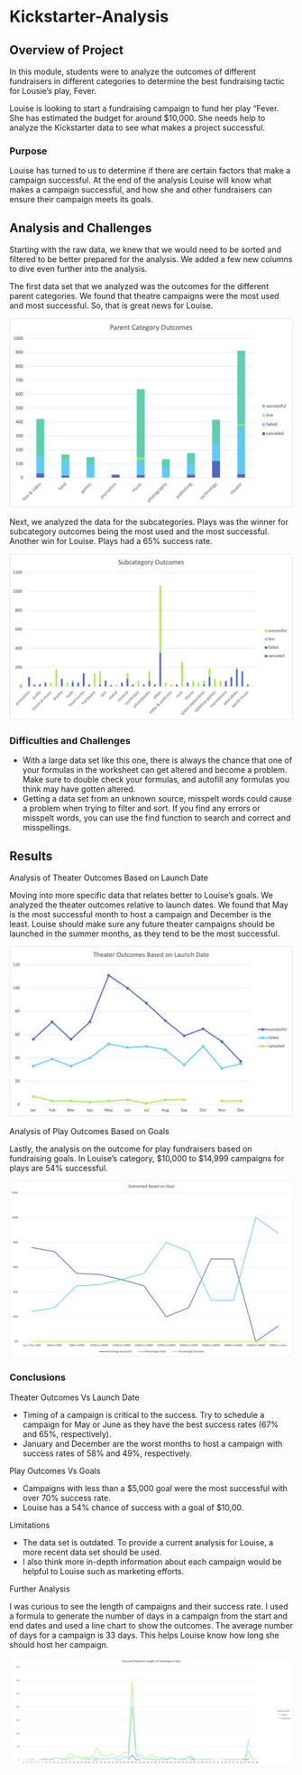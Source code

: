 # Kickstarter-Analysis

## Overview of Project 

In this module, students were to analyze the outcomes of different fundraisers in different categories to determine the best fundraising tactic for Lousie’s play, Fever. 

Louise is looking to start a fundraising campaign to fund her play “Fever. She has estimated the budget for around $10,000. She needs help to analyze the Kickstarter data to see what makes a project successful. 

### Purpose 
Louise has turned to us to determine if there are certain factors that make a campaign successful. At the end of the analysis Louise will know what makes a campaign successful, and how she and other fundraisers can ensure their campaign meets its goals. 

## Analysis and Challenges 

Starting with the raw data, we knew that we would need to be sorted and filtered to be better prepared for the analysis. We added a few new columns to dive even further into the analysis. 

The first data set that we analyzed was the outcomes for the different parent categories. We found that theatre campaigns were the most used and most successful. So, that is great news for Louise. 

![Parent_Outcomes](Parent_Outcomes.png)



Next, we analyzed the data for the subcategories. Plays was the winner for subcategory outcomes being the most used and the most successful. Another win for Louise. Plays had a 65% success rate. 

![SubCat_Outcomes](SubCat_Outcomes.png)






### Difficulties and Challenges 
-	With a large data set like this one, there is always the chance that one of your formulas in the worksheet can get altered and become a problem. Make sure to double check your formulas, and autofill any formulas you think may have gotten altered.
-	Getting a data set from an unknown source, misspelt words could cause a problem when trying to filter and sort. If you find any errors or misspelt words, you can use the find function to search and correct and misspellings. 

## Results 

  Analysis of Theater Outcomes Based on Launch Date 
  
Moving into more specific data that relates better to Louise’s goals. We analyzed the theater outcomes relative to launch dates. We found that May is the most successful month to host a campaign and December is the least. Louise should make sure any future theater campaigns should be launched in the summer months, as they tend to be the most successful. 

![Theater_Outcomes_vs_Launch](Theater_Outcomes_vs_Launch.png)

  Analysis of Play Outcomes Based on Goals

Lastly, the analysis on the outcome for play fundraisers based on fundraising goals. In Louise’s category, $10,000 to $14,999 campaigns for plays are 54% successful. 

![Outcomes_vs_Goals](Outcomes_vs_Goals.png)



### Conclusions

Theater Outcomes Vs Launch Date 
* Timing of a campaign is critical to the success. Try to schedule a campaign for May or June as they have the best success rates (67% and 65%, respectively).
* January and December are the worst months to host a campaign with success rates of 58% and 49%, respectively. 

Play Outcomes Vs Goals 
-	Campaigns with less than a $5,000 goal were the most successful with over 70% success rate. 
-	Louise has a 54% chance of success with a goal of $10,00. 


Limitations 
-	The data set is outdated. To provide a current analysis for Louise, a more recent data set should be used. 
-	I also think more in-depth information about each campaign would be helpful to Louise such as marketing efforts.

Further Analysis 

I was curious to see the length of campaigns and their success rate.  I used a formula to generate the number of days in a campaign from the start and end dates and used a line chart to show the outcomes. The average number of days for a campaign is 33 days. This helps Louise know how long she should host her campaign. 

![Length_in_days](Length_in_days.png)



